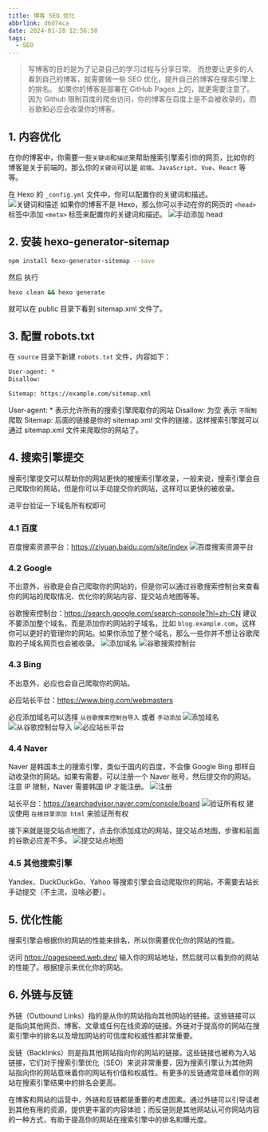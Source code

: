 ```yaml
---
title: 博客 SEO 优化
abbrlink: d6d74ca
date: 2024-01-28 12:56:50
tags:
  - SEO
---
```


> 写博客的目的是为了记录自己的学习过程与分享日常。
> 而想要让更多的人看到自己的博客，就需要做一些 SEO 优化，提升自己的博客在搜索引擎上的排名。
如果你的博客是部署在 GitHub Pages 上的，就更需要注意了。因为 Github 限制百度的爬虫访问，你的博客在百度上是不会被收录的，而谷歌和必应会收录你的博客。

## 1. 内容优化
在你的博客中，你需要一些`关键词`和`描述`来帮助搜索引擎索引你的网页，比如你的博客是关于前端的，那么你的`关键词`可以是 `前端`、`JavaScript`、`Vue`、`React` 等等。

在 Hexo 的 `_config.yml` 文件中，你可以配置你的关键词和描述。
![关键词和描述](key-word.webp)
如果你的博客不是 Hexo，那么你可以手动在你的网页的 `<head>` 标签中添加 `<meta>` 标签来配置你的关键词和描述。
![手动添加 head](head.webp)


## 2. 安装 hexo-generator-sitemap

```bash
npm install hexo-generator-sitemap --save
```

然后 执行

```bash
hexo clean && hexo generate
```

就可以在 public 目录下看到 sitemap.xml 文件了。

## 3. 配置 robots.txt

在 `source` 目录下新建 `robots.txt` 文件，内容如下：

```txt
User-agent: *
Disallow:

Sitemap: https://example.com/sitemap.xml
```

User-agent: * 表示允许所有的搜索引擎爬取你的网站
Disallow: 为空 表示 `不限制` 爬取
Sitemap: 后面的链接是你的 sitemap.xml 文件的链接，这样搜索引擎就可以通过 sitemap.xml 文件来爬取你的网站了。

## 4. 搜索引擎提交
搜索引擎提交可以帮助你的网站更快的被搜索引擎收录，一般来说，搜索引擎会自己爬取你的网站，但是你可以手动提交你的网站，这样可以更快的被收录。

进平台验证一下域名所有权即可

### 4.1 百度
百度搜索资源平台：https://ziyuan.baidu.com/site/index
![百度搜索资源平台](baidu.webp)

### 4.2 Google
不出意外，谷歌是会自己爬取你的网站的，但是你可以通过谷歌搜索控制台来查看你的网站的爬取情况、优化你的网站内容、提交站点地图等等。

谷歌搜索控制台：https://search.google.com/search-console?hl=zh-CN
建议不要添加整个域名，而是添加你的网站的子域名，比如 `blog.example.com`，这样你可以更好的管理你的网站。如果你添加了整个域名，那么一些你并不想让谷歌爬取的子域名网页也会被收录。
![添加域名](google-add.webp)
![谷歌搜索控制台](google.webp)

### 4.3 Bing
不出意外，必应也会自己爬取你的网站。

必应站长平台：https://www.bing.com/webmasters

必应添加域名可以选择 `从谷歌搜索控制台导入` 或者 `手动添加`
![添加域名](bing-import.webp)
![从谷歌控制台导入](bing-google.webp)
![必应站长平台](bing-page.webp)

### 4.4 Naver
Naver 是韩国本土的搜索引擎，类似于国内的百度，不会像 Google Bing 那样自动收录你的网站。如果有需要，可以注册一个 Naver 账号，然后提交你的网站。
注意 IP 限制，Naver 需要韩国 IP 才能注册。
![注册](register.webp)

站长平台：https://searchadvisor.naver.com/console/board
![验证所有权](verify.webp)
建议使用 `在根目录添加 html` 来验证所有权

接下来就是提交站点地图了，点击你添加成功的网站，提交站点地图，步骤和前面的谷歌必应差不多。
![提交站点地图](sitemap.webp)


### 4.5 其他搜索引擎

Yandex、DuckDuckGo、Yahoo 等搜索引擎会自动爬取你的网站，不需要去站长手动提交（不主流，没啥必要）。

## 5. 优化性能
搜索引擎会根据你的网站的性能来排名，所以你需要优化你的网站的性能。

访问 https://pagespeed.web.dev/ 输入你的网站地址，然后就可以看到你的网站的性能了。根据提示来优化你的网站。

## 6. 外链与反链

外链（Outbound Links）指的是从你的网站指向其他网站的链接。这些链接可以是指向其他网页、博客、文章或任何在线资源的链接。外链对于提高你的网站在搜索引擎中的排名以及增加网站的可信度和权威性都非常重要。

反链（Backlinks）则是指其他网站指向你的网站的链接。这些链接也被称为入站链接，它们对于搜索引擎优化（SEO）来说非常重要，因为搜索引擎认为其他网站指向你的网站意味着你的网站有价值和权威性。有更多的反链通常意味着你的网站在搜索引擎结果中的排名会更高。

在博客和网站的运营中，外链和反链都是重要的考虑因素。通过外链可以引导读者到其他有用的资源，提供更丰富的内容体验；而反链则是其他网站认可你网站内容的一种方式，有助于提高你的网站在搜索引擎中的排名和曝光度。
